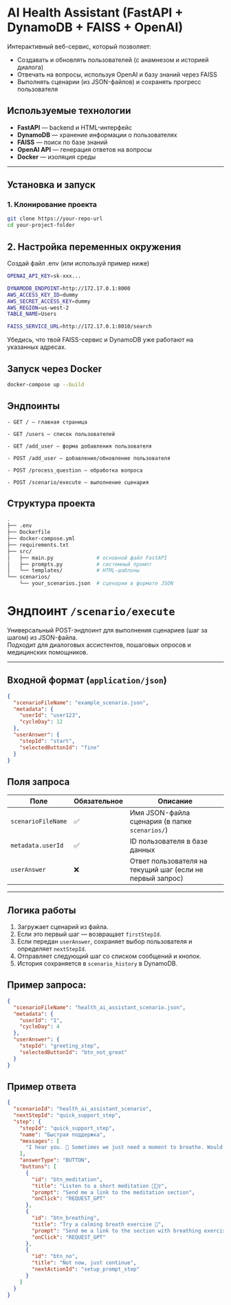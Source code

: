 # AI Health Assistant (FastAPI + DynamoDB + FAISS + OpenAI)

Интерактивный веб-сервис, который позволяет:
- Создавать и обновлять пользователей (с анамнезом и историей диалога)
- Отвечать на вопросы, используя OpenAI и базу знаний через FAISS
- Выполнять сценарии (из JSON-файлов) и сохранять прогресс пользователя

## Используемые технологии
- **FastAPI** — backend и HTML-интерфейс
- **DynamoDB** — хранение информации о пользователях
- **FAISS** — поиск по базе знаний
- **OpenAI API** — генерация ответов на вопросы
- **Docker** — изоляция среды

---

## Установка и запуск

### 1. Клонирование проекта

```bash
git clone https://your-repo-url
cd your-project-folder
```

## 2. Настройка переменных окружения

Создай файл .env (или используй пример ниже)
```bash
OPENAI_API_KEY=sk-xxx...

DYNAMODB_ENDPOINT=http://172.17.0.1:8000
AWS_ACCESS_KEY_ID=dummy
AWS_SECRET_ACCESS_KEY=dummy
AWS_REGION=us-west-2
TABLE_NAME=Users

FAISS_SERVICE_URL=http://172.17.0.1:8010/search
```
 Убедись, что твой FAISS-сервис и DynamoDB уже работают на указанных адресах.
 
## Запуск через Docker
```bash
docker-compose up --build
```

## Эндпоинты

    - GET / — главная страница

    - GET /users — список пользователей

    - GET /add_user — форма добавления пользователя

    - POST /add_user — добавление/обновление пользователя

    - POST /process_question — обработка вопроса

    - POST /scenario/execute — выполнение сценария

## Структура проекта
```bash
.
├── .env
├── Dockerfile
├── docker-compose.yml
├── requirements.txt
├── src/
│   ├── main.py              # основной файл FastAPI
│   ├── prompts.py           # системный промпт
│   └── templates/           # HTML-шаблоны
└── scenarios/
    └── your_scenarios.json  # сценарии в формате JSON

```

# Эндпоинт `/scenario/execute`

Универсальный POST-эндпоинт для выполнения сценариев (шаг за шагом) из JSON-файла.  
Подходит для диалоговых ассистентов, пошаговых опросов и медицинских помощников.

---

## Входной формат (`application/json`)

```json
{
  "scenarioFileName": "example_scenario.json",
  "metadata": {
    "userId": "user123",
    "cycleDay": 12
  },
  "userAnswer": {
    "stepId": "start",
    "selectedButtonId": "fine"
  }
}
```

## Поля запроса

| Поле              | Обязательное | Описание                                               |
|-------------------|--------------|--------------------------------------------------------|
| `scenarioFileName`| ✅           | Имя JSON-файла сценария (в папке `scenarios/`)         |
| `metadata.userId` | ✅           | ID пользователя в базе данных                         |
| `userAnswer`      | ❌           | Ответ пользователя на текущий шаг (если не первый запрос) |

---

## Логика работы

1. Загружает сценарий из файла.
2. Если это первый шаг — возвращает `firstStepId`.
3. Если передан `userAnswer`, сохраняет выбор пользователя и определяет `nextStepId`.
4. Отправляет следующий шаг со списком сообщений и кнопок.
5. История сохраняется в `scenario_history` в DynamoDB.

## Пример запроса:
```json
{
  "scenarioFileName": "health_ai_assistant_scenario.json",
  "metadata": {
    "userId": "1",
    "cycleDay": 4
  },
  "userAnswer": {
    "stepId": "greeting_step",
    "selectedButtonId": "btn_not_great"
  }
}
```

## Пример ответа
```json
{
  "scenarioId": "health_ai_assistant_scenario",
  "nextStepId": "quick_support_step",
  "step": {
    "stepId": "quick_support_step",
    "name": "Быстрая поддержка",
    "messages": [
      "I hear you. 💛 Sometimes we just need a moment to breathe. Would you like some help right now?"
    ],
    "answerType": "BUTTON",
    "buttons": [
      {
        "id": "btn_meditation",
        "title": "Listen to a short meditation 🧘🏽‍♀️",
        "prompt": "Send me a link to the meditation section",
        "onClick": "REQUEST_GPT"
      },
      {
        "id": "btn_breathing",
        "title": "Try a calming breath exercise 🌿",
        "prompt": "Send me a link to the section with breathing exercises",
        "onClick": "REQUEST_GPT"
      },
      {
        "id": "btn_no",
        "title": "Not now, just continue",
        "nextActionId": "setup_prompt_step"
      }
    ]
  }
}
```